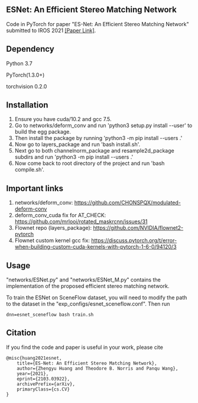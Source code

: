 ## ESNet: An  Efficient  Stereo  Matching  Network

Code in PyTorch for paper "ES-Net:  An  Efficient  Stereo  Matching  Network" submitted to IROS 2021 [[Paper Link]](https://arxiv.org/abs/2103.03922). 

## Dependency
Python 3.7

PyTorch(1.3.0+)

torchvision 0.2.0

## Installation

1. Ensure you have cuda/10.2 and gcc 7.5.
2. Go to networks/deform_conv and run 'python3 setup.py install --user' to build the egg package.
3. Then install the package by running 'python3 -m pip install --users .'
4. Now go to layers_package and run 'bash install.sh'.
5. Next go to both channelnorm_package and resample2d_package subdirs and run 'python3 -m pip install --users .'
6. Now come back to root directory of the project and run 'bash compile.sh'.

## Important links
1. networks/deform_conv: https://github.com/CHONSPQX/modulated-deform-conv
2. deform_conv_cuda fix for AT_CHECK: https://github.com/mrlooi/rotated_maskrcnn/issues/31
3. Flownet repo (layers_package): https://github.com/NVIDIA/flownet2-pytorch
4. Flownet custom kernel gcc fix: https://discuss.pytorch.org/t/error-when-building-custom-cuda-kernels-with-pytorch-1-6-0/94120/3

## Usage
"networks/ESNet.py" and "networks/ESNet_M.py" contains the implementation of the proposed efficient stereo matching network.

To train the ESNet on SceneFlow dataset, you will need to modify the path to the dataset in the "exp_configs/esnet_sceneflow.conf". Then run
```
dnn=esnet_sceneflow bash train.sh
```

## Citation
If you find the code and paper is useful in your work, please cite
```
@misc{huang2021esnet,
    title={ES-Net: An Efficient Stereo Matching Network},
    author={Zhengyu Huang and Theodore B. Norris and Panqu Wang},
    year={2021},
    eprint={2103.03922},
    archivePrefix={arXiv},
    primaryClass={cs.CV}
}
